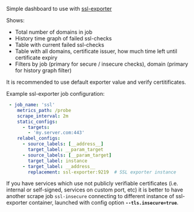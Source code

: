 Simple dashboard to use with [ssl-exporter](https://github.com/ribbybibby/ssl_exporter)


Shows:

- Total number of domains in job
- History time graph of failed ssl-checks
- Table with current failed ssl-checks
- Table with all domains, certificate issuer, how much time left until certificate expiry
- Filters by job (primary for secure / insecure checks), domain (primary for history graph filter)


It is recommended to use default exporter value and verify certitificates.

Example ssl-exporter job configuration:

```yml
 - job_name: 'ssl'
    metrics_path: /probe
    scrape_interval: 2m
    static_configs:
      - targets:
        - 'my.server.com:443'
    relabel_configs:
      - source_labels: [__address__]
        target_label: __param_target
      - source_labels: [__param_target]
        target_label: instance
      - target_label: __address__
        replacement: ssl-exporter:9219  # SSL exporter instance
```

If you have services which use not publicly verifiable certificates (i.e. internal or self-signed, services on custom port, etc)
it is better to have another scrape job `ssl-insecure` connecting to different instance of ssl-exporter container,
launched with config option __`--tls.insecure=true`__.
